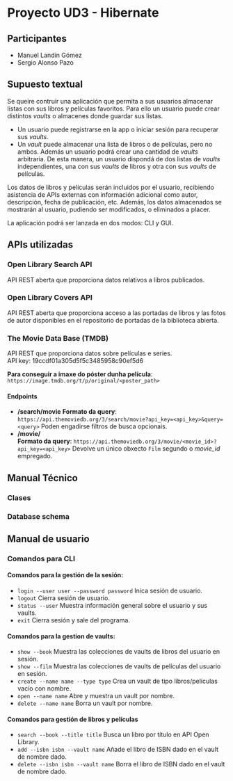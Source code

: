 # Proyecto UD3 - Hibernate

## Participantes

- Manuel Landín Gómez
- Sergio Alonso Pazo

## Supuesto textual
Se queire contruir una aplicación que permita a sus usuarios
almacenar listas con sus libros y películas favoritos. 
Para ello un usuario puede crear distintos *vaults* o almacenes donde
guardar sus listas.

* Un usuario puede registrarse en la app o iniciar sesión para recuperar
sus *vaults*.
* Un *vault* puede almacenar una lista de libros o de películas, pero no ambos.
Además un usuario podrá crear una cantidad de *vaults* arbitraria. De esta manera,
un usuario dispondá de dos listas de *vaults* independientes, una con sus
*vaults* de libros y otra con sus *vaults* de películas. 


Los datos de libros y películas serán incluidos por el usuario, recibiendo asistencia
de APIs externas con información adicional como autor, descripción, fecha de publicación, etc.
Además, los datos almacenados se mostrarán al usuario, 
pudiendo ser modificados, o eliminados a placer.

La aplicación podrá ser lanzada en dos modos: CLI y GUI.




## APIs utilizadas 
### Open Library Search API
API REST aberta que proporciona datos relativos a libros publicados.

### Open Library Covers API
API REST aberta que proporciona acceso a las portadas de libros y las fotos de autor disponibles en el repositorio de portadas de la biblioteca abierta.
### The Movie Data Base (TMDB)

API REST que proporciona datos sobre películas e series.  
API key: 19ccdf01a305d5f5c3485958c90ef5d6

**Para conseguir a imaxe do póster dunha película**:  
`https://image.tmdb.org/t/p/original/<poster_path>`

#### Endpoints

- **/search/movie**
  **Formato da query**: `https://api.themoviedb.org/3/search/movie?api_key=<api_key>&query=<query>`
  Poden engadirse filtros de busca opcionais.
- **/movie/**  
  **Formato da query**: `https://api.themoviedb.org/3/movie/<movie_id>?api_key=<api_key>`
  Devolve un único obxecto `Film` segundo o _movie\_id_ empregado.

## Manual Técnico

### Clases

### Database schema

## Manual de usuario

### Comandos para CLI
#### Comandos para la gestión de la sesión:
- `login --user user --password password` Inica sesión de usuario.
- `logout` Cierra sesión de usuario.
- `status --user` Muestra información general sobre el usuario y sus vaults.
- `exit` Cierra sesión y sale del programa.

#### Comandos para la gestion de vaults:
- `show --book` Muestra las colecciones de vaults de libros del usuario en sesión.
- `show --film` Muestra las colecciones de vaults de películas del usuario en sesión.
- `create --name name --type type` Crea un vault de tipo libros/películas vacío con nombre.
- `open --name name` Abre y muestra un vault por nombre.
- `delete --name name` Borra un vault por nombre. 

#### Comandos para gestión de libros y películas
- `search --book --title title` Busca un libro por título en API Open Library.
- `add --isbn isbn --vault name` Añade el libro de ISBN dado en el vault de nombre dado.
- `delete --isbn isbn --vault name` Borra el libro de ISBN dado en el vault de nombre dado.


